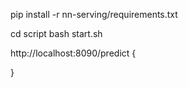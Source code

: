 

pip install -r nn-serving/requirements.txt




cd script
bash start.sh



http://localhost:8090/predict
{
    
}